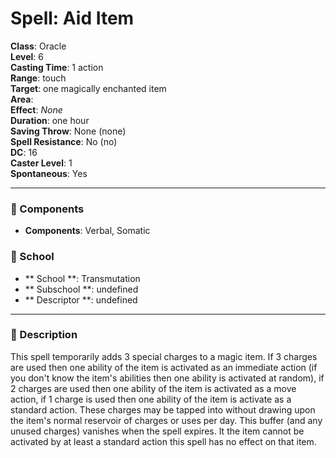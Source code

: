 
# Spell: Aid Item
**Class**: Oracle  
**Level**: 6  
**Casting Time**: 1 action  
**Range**: touch  
**Target**: one magically enchanted item  
**Area**:   
**Effect**: _None_  
**Duration**: one hour  
**Saving Throw**: None (none)  
**Spell Resistance**: No (no)  
**DC**: 16  
**Caster Level**: 1  
**Spontaneous**: Yes

---

### 🔮 Components
- **Components**: Verbal, Somatic

### 🏫 School
- ** School **: Transmutation
- ** Subschool **: undefined
- ** Descriptor **: undefined
---

### 📜 Description
This spell temporarily adds 3 special charges to a magic item. If 3 charges are used then one ability of the item is activated as an immediate action (if you don't know the item's abilities then one ability is activated at random), if 2 charges are used then one ability of the item is activated as a move action, if 1 charge is used then one ability of the item is activate as a standard action. These charges may be tapped into without drawing upon the item's normal reservoir of charges or uses per day. This buffer (and any unused charges) vanishes when the spell expires. It the item cannot be activated by at least a standard action this spell has no effect on that item.
